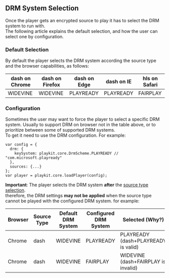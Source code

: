 ## DRM System Selection

Once the player gets an encrypted source to play it has to select the DRM system to run with.
<br>The following article explains the default selection, and how the user can select one by configuration.

### Default Selection

By default the player selects the DRM system according the source type and the browser capabilities, as follows:

| dash on Chrome | dash on Firefox | dash on Edge | dash on IE | hls on Safari |
| -------------- | --------------- | ------------ | ---------- | ------------- |
| WIDEVINE       | WIDEVINE        | PLAYREADY    | PLAYREADY  | FAIRPLAY      |

### Configuration

Sometimes the user may want to force the player to select a specific DRM system. Usually to support DRM on browser not in the table above, or to prioritize between some of supported DRM systems.
<br>To get it need to use the DRM configuration. For example:

```ecmascript 6
var config = {
  drm: {
    keySystem: playkit.core.DrmScheme.PLAYREADY // "com.microsoft.playready"
  },
  sources: {...}
};
var player = playkit.core.loadPlayer(config);
```

**Important**:
The player selects the DRM system **after** the [source type selection](./source-selection-logic.md).
<br>therefore, the DRM settings **may not be applied** when the source type cannot be played with the configured DRM system. for example:

| Browser | Source Type | Default DRM System | Configured DRM System | Selected (Why?)                     |
| ------- | ----------- | ------------------ | --------------------- | ----------------------------------- |
| Chrome  | dash        | WIDEVINE           | PLAYREADY             | PLAYREADY (dash+PLAYREADY is valid) |
| Chrome  | dash        | WIDEVINE           | FAIRPLAY              | WIDEVINE (dash+FAIRPLAY is invalid) |
